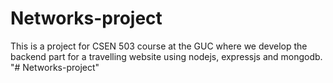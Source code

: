 # Networks-project
This is a project for CSEN 503 course at the GUC where we develop the backend part for a travelling website using nodejs, expressjs and mongodb.
"# Networks-project" 
